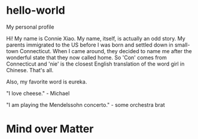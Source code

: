 # hello-world
My personal profile


Hi! My name is Connie Xiao.
My name, itself, is actually an odd story.
My parents immigrated to the US before I was born and settled down in small-town Connecticut. 
When I came around, they decided to name me after the wonderful state that they now called home.
So 'Con' comes from Connecticut and 'nie' is the closest English translation of the word girl in Chinese.
That's all. 


Also, my favorite word is eureka.

"I love cheese." - Michael


"I am playing the Mendelssohn concerto." - some orchestra brat


# Mind over Matter


<!---To open repositories in sublime-->
<!---Clone the repository, click open in finder, open in sublime-->

